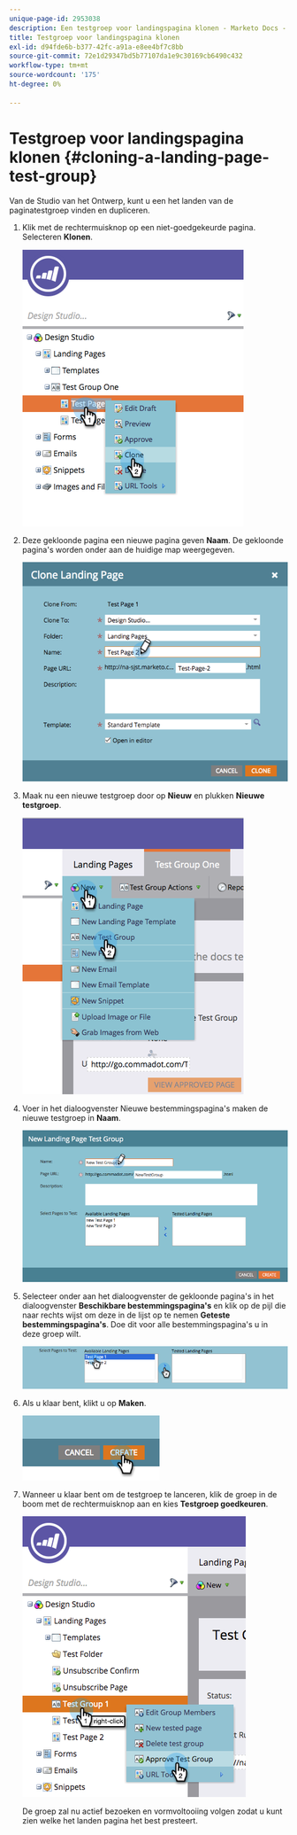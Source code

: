```yaml
---
unique-page-id: 2953038
description: Een testgroep voor landingspagina klonen - Marketo Docs - Productdocumentatie
title: Testgroep voor landingspagina klonen
exl-id: d94fde6b-b377-42fc-a91a-e8ee4bf7c8bb
source-git-commit: 72e1d29347bd5b77107da1e9c30169cb6490c432
workflow-type: tm+mt
source-wordcount: '175'
ht-degree: 0%

---
```


# Testgroep voor landingspagina klonen {#cloning-a-landing-page-test-group}

Van de Studio van het Ontwerp, kunt u een het landen van de paginatestgroep vinden en dupliceren.

1. Klik met de rechtermuisknop op een niet-goedgekeurde pagina. Selecteren **Klonen**.

   ![](assets/image2015-4-27-15-3a11-3a24.png)

1. Deze gekloonde pagina een nieuwe pagina geven **Naam**. De gekloonde pagina&#39;s worden onder aan de huidige map weergegeven.

   ![](assets/image2015-4-27-16-3a10-3a10.png)

1. Maak nu een nieuwe testgroep door op **Nieuw** en plukken **Nieuwe testgroep**.

   ![](assets/image2015-4-27-15-3a49-3a54.png)

1. Voer in het dialoogvenster Nieuwe bestemmingspagina&#39;s maken de nieuwe testgroep in **Naam**.

   ![](assets/image2015-4-27-15-3a58-3a13.png)

1. Selecteer onder aan het dialoogvenster de gekloonde pagina&#39;s in het dialoogvenster **Beschikbare bestemmingspagina&#39;s** en klik op de pijl die naar rechts wijst om deze in de lijst op te nemen **Geteste bestemmingspagina&#39;s**. Doe dit voor alle bestemmingspagina&#39;s u in deze groep wilt.

   ![](assets/image2015-4-27-16-3a3-3a22.png)

1. Als u klaar bent, klikt u op **Maken**.

   ![](assets/image2015-4-27-16-3a7-3a50.png)

1. Wanneer u klaar bent om de testgroep te lanceren, klik de groep in de boom met de rechtermuisknop aan en kies **Testgroep goedkeuren**.

   ![](assets/image2015-4-27-16-3a19-3a10.png)

   De groep zal nu actief bezoeken en vormvoltooiing volgen zodat u kunt zien welke het landen pagina het best presteert.
